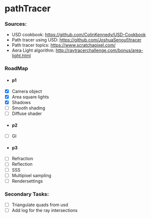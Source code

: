 # pathTracer



### Sources:
- USD cookbook: https://github.com/ColinKennedy/USD-Cookbook
- Path tracer using USD: https://github.com/JoshuaSenouf/tracer
- Path tracer topics: https://www.scratchapixel.com/
- Aera Light algorithm: http://raytracerchallenge.com/bonus/area-light.html

### RoadMap

- #### p1
- [X] Camera object
- [x] Area square lights
- [x] Shadows
- [ ] Smooth shading
- [ ] Diffuse shader

- #### p2
- [ ] GI

- #### p3
- [ ] Refraction
- [ ] Reflection
- [ ] SSS
- [ ] Multipixel sampling
- [ ] Rendersettings 

### Secondary Tasks:
- [ ] Triangulate quads from usd 
- [ ] Add log for the ray intersections
